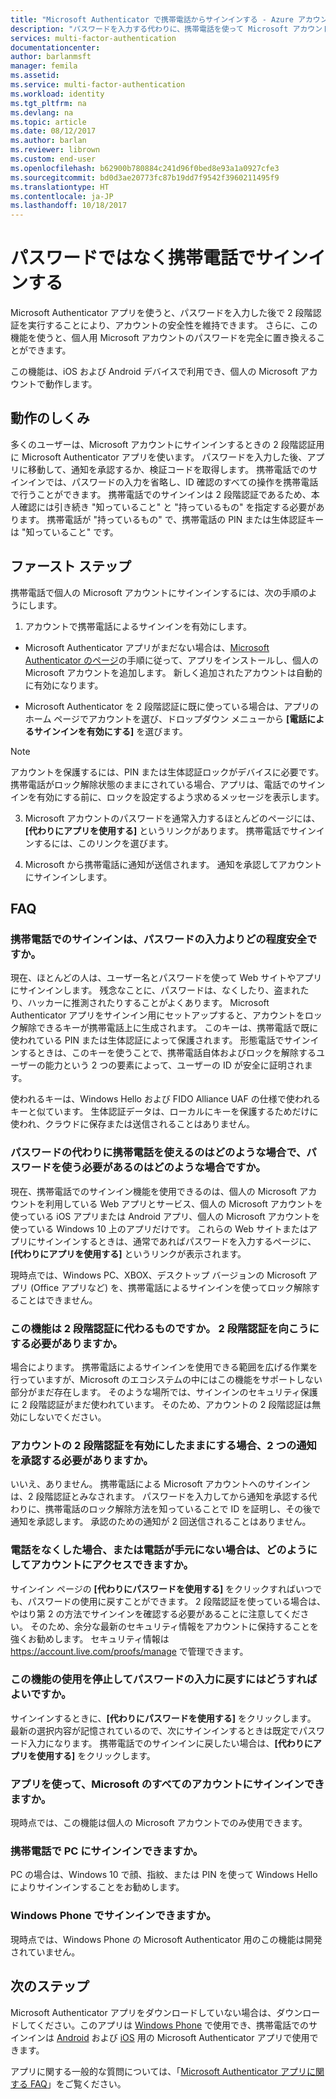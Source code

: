 ```yaml
---
title: "Microsoft Authenticator で携帯電話からサインインする - Azure アカウントと Microsoft アカウント | Microsoft Docs"
description: "パスワードを入力する代わりに、携帯電話を使って Microsoft アカウントにサインインします。 この記事では、この機能についてのよく寄せられる質問に回答します。"
services: multi-factor-authentication
documentationcenter: 
author: barlanmsft
manager: femila
ms.assetid: 
ms.service: multi-factor-authentication
ms.workload: identity
ms.tgt_pltfrm: na
ms.devlang: na
ms.topic: article
ms.date: 08/12/2017
ms.author: barlan
ms.reviewer: librown
ms.custom: end-user
ms.openlocfilehash: b62900b780884c241d96f0bed8e93a1a0927cfe3
ms.sourcegitcommit: bd0d3ae20773fc87b19dd7f9542f3960211495f9
ms.translationtype: HT
ms.contentlocale: ja-JP
ms.lasthandoff: 10/18/2017
---
```

# <a name="sign-in-with-your-phone-not-your-password"></a>パスワードではなく携帯電話でサインインする

Microsoft Authenticator アプリを使うと、パスワードを入力した後で 2 段階認証を実行することにより、アカウントの安全性を維持できます。 さらに、この機能を使うと、個人用 Microsoft アカウントのパスワードを完全に置き換えることができます。

この機能は、iOS および Android デバイスで利用でき、個人の Microsoft アカウントで動作します。

## <a name="how-it-works"></a>動作のしくみ

多くのユーザーは、Microsoft アカウントにサインインするときの 2 段階認証用に Microsoft Authenticator アプリを使います。 パスワードを入力した後、アプリに移動して、通知を承認するか、検証コードを取得します。 携帯電話でのサインインでは、パスワードの入力を省略し、ID 確認のすべての操作を携帯電話で行うことができます。 携帯電話でのサインインは 2 段階認証であるため、本人確認には引き続き "知っていること" と "持っているもの" を指定する必要があります。 携帯電話が "持っているもの" で、携帯電話の PIN または生体認証キーは "知っていること" です。

## <a name="how-to-get-started"></a>ファースト ステップ

携帯電話で個人の Microsoft アカウントにサインインするには、次の手順のようにします。

1. アカウントで携帯電話によるサインインを有効にします。

  - Microsoft Authenticator アプリがまだない場合は、[Microsoft Authenticator のページ](microsoft-authenticator-app-how-to.md)の手順に従って、アプリをインストールし、個人の Microsoft アカウントを追加します。 新しく追加されたアカウントは自動的に有効になります。

  - Microsoft Authenticator を 2 段階認証に既に使っている場合は、アプリのホーム ページでアカウントを選び、ドロップダウン メニューから **[電話によるサインインを有効にする]** を選びます。

  >[!NOTE]
  >アカウントを保護するには、PIN または生体認証ロックがデバイスに必要です。 携帯電話がロック解除状態のままにされている場合、アプリは、電話でのサインインを有効にする前に、ロックを設定するよう求めるメッセージを表示します。

3. Microsoft アカウントのパスワードを通常入力するほとんどのページには、**[代わりにアプリを使用する]** というリンクがあります。 携帯電話でサインインするには、このリンクを選びます。

4. Microsoft から携帯電話に通知が送信されます。 通知を承認してアカウントにサインインします。   

## <a name="faq"></a>FAQ

### <a name="how-is-signing-in-with-my-phone-more-secure-than-typing-a-password"></a>携帯電話でのサインインは、パスワードの入力よりどの程度安全ですか。  

現在、ほとんどの人は、ユーザー名とパスワードを使って Web サイトやアプリにサインインします。  残念なことに、パスワードは、なくしたり、盗まれたり、ハッカーに推測されたりすることがよくあります。 Microsoft Authenticator アプリをサインイン用にセットアップすると、アカウントをロック解除できるキーが携帯電話上に生成されます。 このキーは、携帯電話で既に使われている PIN または生体認証によって保護されます。  形態電話でサインインするときは、このキーを使うことで、携帯電話自体およびロックを解除するユーザーの能力という 2 つの要素によって、ユーザーの ID が安全に証明されます。 

使われるキーは、Windows Hello および FIDO Alliance UAF の仕様で使われるキーと似ています。 生体認証データは、ローカルにキーを保護するためだけに使われ、クラウドに保存または送信されることはありません。 
 
### <a name="where-can-i-use-my-phone-to-replace-my-password-and-where-would-i-still-need-the-password"></a>パスワードの代わりに携帯電話を使えるのはどのような場合で、パスワードを使う必要があるのはどのような場合ですか。  

現在、携帯電話でのサインイン機能を使用できるのは、個人の Microsoft アカウントを利用している Web アプリとサービス、個人の Microsoft アカウントを使っている iOS アプリまたは Android アプリ、個人の Microsoft アカウントを使っている Windows 10 上のアプリだけです。 これらの Web サイトまたはアプリにサインインするときは、通常であればパスワードを入力するページに、**[代わりにアプリを使用する]** というリンクが表示されます。 

現時点では、Windows PC、XBOX、デスクトップ バージョンの Microsoft アプリ (Office アプリなど) を、携帯電話によるサインインを使ってロック解除することはできません。
 
### <a name="does-this-replace-two-step-verification-should-i-turn-it-off"></a>この機能は 2 段階認証に代わるものですか。 2 段階認証を向こうにする必要がありますか。   

場合によります。 携帯電話によるサインインを使用できる範囲を広げる作業を行っていますが、Microsoft のエコシステムの中にはこの機能をサポートしない部分がまだ存在します。 そのような場所では、サインインのセキュリティ保護に 2 段階認証がまだ使われています。 そのため、アカウントの 2 段階認証は無効にしないでください。
 
### <a name="okay-if-i-keep-two-step-verification-turned-on-for-my-account-do-i-have-to-approve-two-notifications"></a>アカウントの 2 段階認証を有効にしたままにする場合、2 つの通知を承認する必要がありますか。

いいえ、ありません。 携帯電話による Microsoft アカウントへのサインインは、2 段階認証とみなされます。 パスワードを入力してから通知を承認する代わりに、携帯電話のロック解除方法を知っていることで ID を証明し、その後で通知を承認します。 承認のための通知が 2 回送信されることはありません。

### <a name="what-if-i-lose-my-phone-or-dont-have-it-with-me-how-can-i-access-my-account"></a>電話をなくした場合、または電話が手元にない場合は、どのようにしてアカウントにアクセスできますか。  

サインイン ページの **[代わりにパスワードを使用する]** をクリックすればいつでも、パスワードの使用に戻すことができます。 2 段階認証を使っている場合は、やはり第 2 の方法でサインインを確認する必要があることに注意してください。 そのため、余分な最新のセキュリティ情報をアカウントに保持することを強くお勧めします。 セキュリティ情報は https://account.live.com/proofs/manage で管理できます。
 
### <a name="how-do-i-stop-using-this-feature-and-go-back-to-entering-my-password"></a>この機能の使用を停止してパスワードの入力に戻すにはどうすればよいですか。

サインインするときに、**[代わりにパスワードを使用する]** をクリックします。 最新の選択内容が記憶されているので、次にサインインするときは既定でパスワード入力になります。 携帯電話でのサインインに戻したい場合は、**[代わりにアプリを使用する]** をクリックします。 
 
### <a name="can-i-use-the-app-to-sign-in-to-all-my-accounts-with-microsoft"></a>アプリを使って、Microsoft のすべてのアカウントにサインインできますか。   
現時点では、この機能は個人の Microsoft アカウントでのみ使用できます。 
 
### <a name="can-i-sign-into-my-pc-with-my-phone"></a>携帯電話で PC にサインインできますか。  
PC の場合は、Windows 10 で顔、指紋、または PIN を使って Windows Hello によりサインインすることをお勧めします。   
 
### <a name="can-i-sign-in-with-my-windows-phone"></a>Windows Phone でサインインできますか。  
現時点では、Windows Phone の Microsoft Authenticator 用のこの機能は開発されていません。 

## <a name="next-steps"></a>次のステップ
Microsoft Authenticator アプリをダウンロードしていない場合は、ダウンロードしてください。このアプリは [Windows Phone](http://go.microsoft.com/fwlink/?Linkid=825071) で使用でき、携帯電話でのサインインは [Android](http://go.microsoft.com/fwlink/?Linkid=825072) および [iOS](http://go.microsoft.com/fwlink/?Linkid=825073) 用の Microsoft Authenticator アプリで使用できます。

アプリに関する一般的な質問については、「[Microsoft Authenticator アプリに関する FAQ](microsoft-authenticator-app-faq.md)」をご覧ください。
